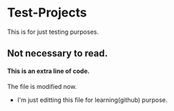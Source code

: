 # Test-Projects
This is for just testing purposes.
## Not necessary to read.
<H4>This is an extra line of code.</H4>
The file is modified now.
<ul type="square">
  <li>I'm just editting this file for learning(github) purpose.</li>
</ul>
